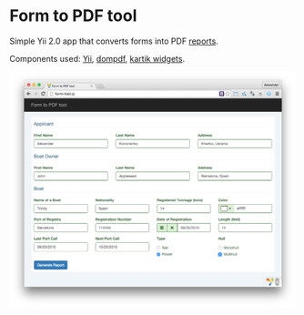 Form to PDF tool
================
Simple Yii 2.0 app that converts forms into PDF [reports](https://github.com/hauntd/form-to-pdf/raw/master/web/example.pdf).

Components used: [Yii](https://github.com/yiisoft/yii2), [dompdf](https://github.com/dompdf/dompdf), [kartik widgets](https://github.com/kartik-v/yii2-widgets).

![Form](https://raw.githubusercontent.com/hauntd/form-to-pdf/master/web/example.png)
